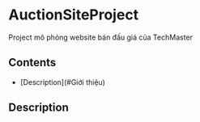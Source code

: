 # AuctionSiteProject
Project mô phỏng website bán đấu giá của TechMaster

## Contents
- [Description](#Giới thiệu)

## Description
